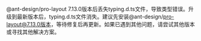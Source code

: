 @ant-design/pro-layout 7.13.0版本后丢失typing.d.ts文件，导致类型错误。升级到最新版本后，typing.d.ts文件消失。建议先安装@ant-design/pro-layout@7.13.0版本，等待修复后再更新。如果已遇到其他问题，请尝试其他版本或寻找其他解决方案。
